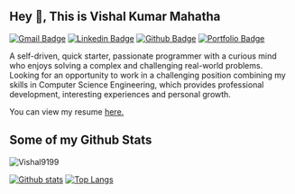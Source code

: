 ## Hey 👋, This is Vishal Kumar Mahatha
[![Gmail Badge](https://img.shields.io/badge/-vishalkrmahatha@gmail.com-c14438?style=flat&logo=Gmail&logoColor=white&link=mailto:vishalkrmahatha@gmail.com)](mailto:vishalkrmahatha@gmail.com) 
[![Linkedin Badge](https://img.shields.io/badge/-vishal-kumar-mahatha-6577931b9-0072b1?style=flat&logo=Linkedin&logoColor=white&link=https://www.linkedin.com/in/vishalkumar-mahatha-6577931b9/)](https://www.linkedin.com/in/vishalkumar-mahatha-6577931b9/) [![Github Badge](https://img.shields.io/badge/-Vishal9199-grey?style=flat&logo=github&logoColor=white&link=https://github.com/Vishal9199/)](https://www.github.com/Vishal9199/) [![Portfolio Badge](https://img.shields.io/badge/portfolio-web-blue?style=flat&link=https://vishalkrmahatha.netlify.app//)](https://vishalkrmahatha.netlify.app//) <p align='left'>A self-driven, quick starter, passionate programmer with a curious mind who enjoys solving a complex and challenging real-world problems.
Looking for an opportunity to work in a challenging position combining my skills in Computer Science Engineering, which provides professional development, interesting experiences and personal growth. </p><p align='left'> You can view my resume <a href='https://drive.google.com/file/d/1mRA6Nd8EPoCI_RGhGlJkAH1wiLF4Kibs/view?usp=sharing ' target=_blank><u>here</u>.</a></p>
## Some of my Github Stats
<p align=left> <img src=https://komarev.com/ghpvc/?username=Vishal9199 alt=Vishal9199 /> </p>

[![Github stats](https://github-readme-stats.vercel.app/api?username=Vishal9199&show_icons=true&include_all_commits=true)](https://github.com/Vishal9199/github-readme-stats)
[![Top Langs](https://github-readme-stats.vercel.app/api/top-langs/?username=Vishal9199&layout=compact)](https://github.com/Vishal9199/github-readme-stats)
